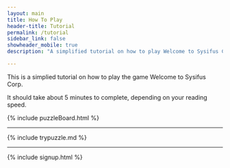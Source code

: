 ```yaml
---
layout: main
title: How To Play
header-title: Tutorial
permalink: /tutorial
sidebar_link: false
showheader_mobile: true
description: "A simplified tutorial on how to play Welcome to Sysifus Corp."

---
```


<link rel="stylesheet" href="../assets/css/puzzle.css">
<script type="module">
  import { resetTutorial, runTutorial } from '../js/tutorial.js';

  //setup tutorial so that message is the only one to load 1sec later
  resetTutorial();

  //run tutorial when page loads
  window.addEventListener('load', (event) => {
    runTutorial();
  });
</script>

This is a simplied tutorial on how to play the game <span class="is-bold">Welcome to Sysifus Corp</span>.

It should take about 5 minutes to complete, depending on your reading speed.

{% include puzzleBoard.html %}

---

{% include trypuzzle.md %}

---

{% include signup.html %}
